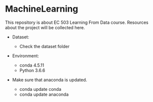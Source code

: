 # MachineLearning

This repository is about EC 503 Learning From Data course. Resources about the project will be collected here. 

* Dataset: 
    * Check the dataset folder
* Environment:
    * conda 4.5.11
    * Python 3.6.6

* Make sure that anaconda is updated. 
    * conda update conda
    * conda update anaconda
